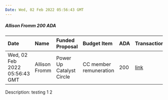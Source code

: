 ```yaml
---
Date: Wed, 02 Feb 2022 05:56:43 GMT
---
```


##### Allison Fromm 200 ADA

| Date      | Name | Funded Proposal | Budget Item | ADA | Transaction|
| :---        | :---  | :--- | :--- | :--- | :--- |
| Wed, 02 Feb 2022 05:56:43 GMT | Allison Fromm | Power Up Catalyst Circle | CC member remuneration | 200 | [link](https://cardanoscan.io/transaction/32423fwefsfwf)|

Description: testing 1 2 
